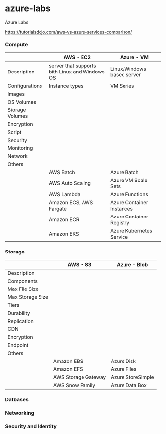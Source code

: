 # azure-labs
Azure Labs


https://tutorialsdojo.com/aws-vs-azure-services-comparison/

### Compute

|  | AWS - EC2  | Azure - VM  |
| ------- | --- | --- |
| Description | server that supports bith Linux and Windows OS | Linux/Windows based server |
| Configurations | Instance types | VM Series |
| Images |  |  |
| OS Volumes |  |  |
| Storage Volumes |  |  |
| Encryption |  |  |
| Script |  |  |
| Security |  |  |
| Monitoring |  |  |
| Network |  |  |
| Others | | |
|  | AWS Batch | Azure Batch |
|  | AWS Auto Scaling | Azure VM Scale Sets |
|  | AWS Lambda | Azure Functions |
|  | Amazon ECS, AWS Fargate| Azure Container Instances|
|  | Amazon ECR| Azure Container Registry|
|  | Amazon EKS | Azure Kubernetes Service|


### Storage
|  | AWS - S3  | Azure - Blob  |
| ------- | --- | --- |
| Description | |  |
| Components | | |
| Max File Size |  |  |
| Max Storage Size |  |  |
| Tiers |  |  |
| Durability |  |  |
| Replication |  |  |
| CDN |  |  |
| Encryption |  |  |
| Endpoint |  |  |
| Others | | |
|  | Amazon EBS | Azure Disk |
|  | Amazon EFS | Azure Files |
|  | AWS Storage Gateway | Azure StoreSimple |
|  | AWS Snow Family | Azure Data Box |

### Datbases


### Networking


### Security and Identity


